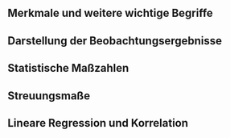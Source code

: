 ---
---

## Merkmale und weitere wichtige Begriffe
## Darstellung der Beobachtungsergebnisse
## Statistische Maßzahlen
## Streuungsmaße
## Lineare Regression und Korrelation